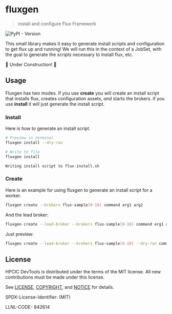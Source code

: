 # fluxgen

> install and configure Flux Framework

![PyPI - Version](https://img.shields.io/pypi/v/fluxgen)

This small library makes it easy to generate install scripts and configuration to get flux up and running!
We will run this in the context of a JobSet, with the goal to generate the scripts necessary to install flux, etc.

🚧 Under Construction! 🚧

## Usage

Fluxgen has two modes. If you use **create** you will create an install script that installs flux, creates configuration assets,
_and_ starts the brokers. if you use **install** it will just generate the install script.

### Install

Here is how to generate an install script.

```bash
# Preview in terminal
fluxgen install --dry-run

# Write to file
fluxgen install
```
```console
Writing install script to flux-install.sh
```

### Create

Here is an example for using fluxgen to generate an install script for a worker.

```bash
fluxgen create --brokers flux-sample[0-10] command arg1 arg2
```

And the lead broker:

```bash
fluxgen create --lead-broker --brokers flux-sample[0-10] command arg1 arg2
```

Just preview:

```bash
fluxgen create --lead-broker --brokers flux-sample[0-10] --dry-run command arg1 arg2
```

## License

HPCIC DevTools is distributed under the terms of the MIT license.
All new contributions must be made under this license.

See [LICENSE](https://github.com/converged-computing/cloud-select/blob/main/LICENSE),
[COPYRIGHT](https://github.com/converged-computing/cloud-select/blob/main/COPYRIGHT), and
[NOTICE](https://github.com/converged-computing/cloud-select/blob/main/NOTICE) for details.

SPDX-License-Identifier: (MIT)

LLNL-CODE- 842614
